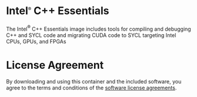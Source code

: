 # Intel<sup><font size=2>®</font></sup> C++ Essentials


The Intel<sup><font size=2>®</font></sup> C++ Essentials image includes tools for compiling and debugging C++ and SYCL code and migrating CUDA code to SYCL targeting Intel CPUs, GPUs, and FPGAs

# License Agreement

By downloading and using this container and the included software, you agree to the terms and conditions of the [software license agreements](https://github.com/intel/oneapi-containers/tree/master/licensing).
